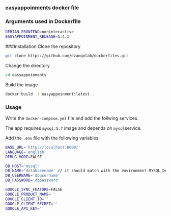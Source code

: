 ### easyappoinments docker file

### Arguments used in Dockerfile

```bash
DEBIAN_FRONTEND=noninteractive
EASYAPPOINMENT_RELEASE=1.4.1
```

###Installation
Clone the repository

```bash
git clone https://github.com/dzangolab/dockerfiles.git
```

Change the directory

```bash
cd easyappoinments
```

Build the image

```bash
docker build -t easyappoinment:latest .
```

### Usage

Write the `docker-compose.yml` file and add the follwing services.

The app requires `mysql:5.7` image and depends on `mysql`service.

Add the `.env` file with the following variables.

```bash
BASE_URL='http://localhost:8000/'
LANGUAGE='english'
DEBUG_MODE=FALSE

DB_HOST='mysql'
DB_NAME='databasename' // it should match with the environment MYSQL_DATABASE defined in mysql service
DB_USERNAME='dbusername'
DB_PASSWORD='dbpassword'

GOOGLE_SYNC_FEATURE=FALSE
GOOGLE_PRODUCT_NAME=''
GOOGLE_CLIENT_ID=''
GOOGLE_CLIENT_SECRET=''
GOOGLE_API_KEY=''
```
